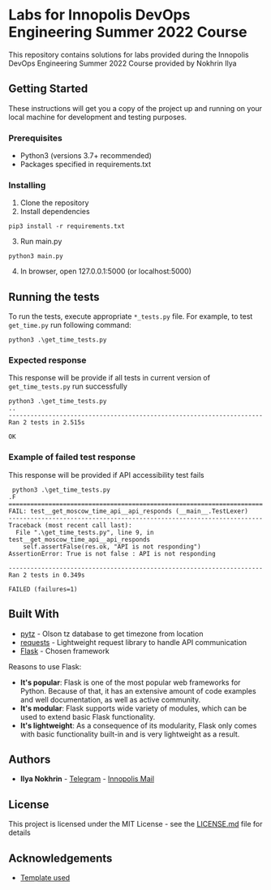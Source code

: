 # Labs for Innopolis DevOps Engineering Summer 2022 Course

This repository contains solutions for labs provided during the Innopolis DevOps Engineering Summer 2022 Course provided by Nokhrin Ilya

## Getting Started

These instructions will get you a copy of the project up and running on your local machine for development and testing purposes.

### Prerequisites

* Python3 (versions 3.7+ recommended)
* Packages specified in requirements.txt

### Installing

1. Clone the repository
2. Install dependencies

```
pip3 install -r requirements.txt
```

3. Run main.py

```
python3 main.py
```

4. In browser, open 127.0.0.1:5000 (or localhost:5000)

## Running the tests

To run the tests, execute appropriate `*_tests.py` file. For example, to test `get_time.py` run following command:

```
python3 .\get_time_tests.py
```

### Expected response

This response will be provide if all tests in current version of `get_time_tests.py` run successfully

```
python3 .\get_time_tests.py
..
----------------------------------------------------------------------
Ran 2 tests in 2.515s

OK
```

### Example of failed test response

This response will be provided if API accessibility test fails

```
 python3 .\get_time_tests.py
.F
======================================================================
FAIL: test__get_moscow_time_api__api_responds (__main__.TestLexer)
----------------------------------------------------------------------
Traceback (most recent call last):
  File ".\get_time_tests.py", line 9, in test__get_moscow_time_api__api_responds
    self.assertFalse(res.ok, "API is not responding")
AssertionError: True is not false : API is not responding

----------------------------------------------------------------------
Ran 2 tests in 0.349s

FAILED (failures=1)
```

## Built With

* [pytz](https://pypi.org/project/pytz/) - Olson tz database to get timezone from location
* [requests](https://requests.readthedocs.io/en/master/) - Lightweight request library to handle API communication
* [Flask](https://flask.palletsprojects.com/en/2.1.x/) - Chosen framework

Reasons to use Flask:

* **It's popular**: Flask is one of the most popular web frameworks for Python. Because of that, it has an extensive amount of code examples and well documentation, as well as active community.
* **It's modular**: Flask supports wide variety of modules, which can be used to extend basic Flask functionality.
* **It's lightweight**: As a consequence of its modularity, Flask only comes with basic functionality built-in and is very lightweight as a result.

## Authors

* **Ilya Nokhrin** - [Telegram](https://t.me/IlyaNokhrin) - [Innopolis Mail](mailto:i.nokhrin@innopolis.university)

## License

This project is licensed under the MIT License - see the [LICENSE.md](LICENSE.md) file for details

## Acknowledgements

* [Template used](https://gist.github.com/PurpleBooth/109311bb0361f32d87a2)